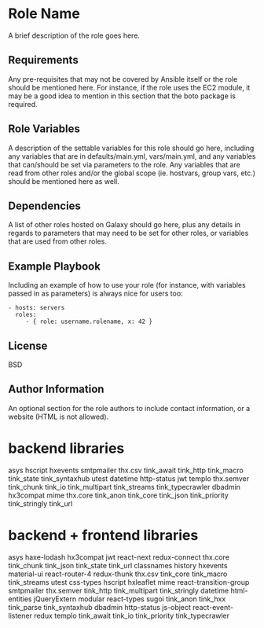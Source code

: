 Role Name
=========

A brief description of the role goes here.

Requirements
------------

Any pre-requisites that may not be covered by Ansible itself or the role should be mentioned here. For instance, if the role uses the EC2 module, it may be a good idea to mention in this section that the boto package is required.

Role Variables
--------------

A description of the settable variables for this role should go here, including any variables that are in defaults/main.yml, vars/main.yml, and any variables that can/should be set via parameters to the role. Any variables that are read from other roles and/or the global scope (ie. hostvars, group vars, etc.) should be mentioned here as well.

Dependencies
------------

A list of other roles hosted on Galaxy should go here, plus any details in regards to parameters that may need to be set for other roles, or variables that are used from other roles.

Example Playbook
----------------

Including an example of how to use your role (for instance, with variables passed in as parameters) is always nice for users too:

    - hosts: servers
      roles:
         - { role: username.rolename, x: 42 }

License
-------

BSD

Author Information
------------------

An optional section for the role authors to include contact information, or a website (HTML is not allowed).






# backend libraries
asys	  hscript      hxevents  smtpmailer  thx.csv	 tink_await  tink_http	tink_macro	tink_state     tink_syntaxhub	 utest
datetime  http-status  jwt	 templo      thx.semver  tink_chunk  tink_io	tink_multipart	tink_streams   tink_typecrawler
dbadmin   hx3compat    mime	 thx.core    tink_anon	 tink_core   tink_json	tink_priority	tink_stringly  tink_url

# backend + frontend libraries
asys	    haxe-lodash    hx3compat	 jwt		       react-next	       redux-connect  thx.core	  tink_chunk  tink_json       tink_state	tink_url
classnames  history	   hxevents	 material-ui	       react-router-4	       redux-thunk    thx.csv	  tink_core   tink_macro      tink_streams	utest
css-types   hscript	   hxleaflet	 mime		       react-transition-group  smtpmailer     thx.semver  tink_http   tink_multipart  tink_stringly
datetime    html-entities  jQueryExtern  modular	       react-types	       sugoi	      tink_anon   tink_hxx    tink_parse      tink_syntaxhub
dbadmin     http-status    js-object	 react-event-listener  redux		       templo	      tink_await  tink_io     tink_priority   tink_typecrawler
